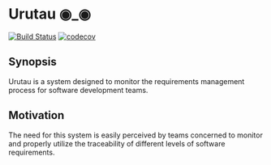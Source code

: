 # Urutau ◉_◉

[![Build Status](https://travis-ci.org/ProjectUrutau/Urutau.svg?branch=submaster)](https://travis-ci.org/ProjectUrutau/Urutau) 
[![codecov](https://codecov.io/gh/ProjectUrutau/Urutau/branch/submaster/graph/badge.svg)](https://codecov.io/gh/ProjectUrutau/Urutau)

## Synopsis

Urutau is a system designed to monitor the requirements management process for software development teams.

## Motivation


The need for this system is easily perceived by teams concerned to monitor and properly utilize the traceability of different levels of software requirements.
